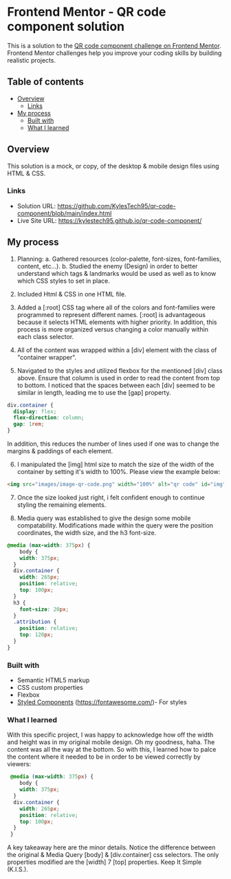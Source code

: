 # Frontend Mentor - QR code component solution

This is a solution to the [QR code component challenge on Frontend Mentor](https://www.frontendmentor.io/challenges/qr-code-component-iux_sIO_H). Frontend Mentor challenges help you improve your coding skills by building realistic projects. 

## Table of contents

- [Overview](#overview)
  - [Links](#links)
- [My process](#my-process)
  - [Built with](#built-with)
  - [What I learned](#what-i-learned)


## Overview
This solution is a mock, or copy, of the desktop & mobile design files using HTML & CSS.

### Links

- Solution URL: https://github.com/KylesTech95/qr-code-component/blob/main/index.html
- Live Site URL: https://kylestech95.github.io/qr-code-component/

## My process
1. Planning:
a. Gathered resources (color-palette, font-sizes, font-families, content, etc...).
b. Studied the enemy (Design) in order to better understand which tags & landmarks would be used as well as to know which CSS styles to set in place.

2. Included Html & CSS in one HTML file.

3. Added a [:root] CSS tag where all of the colors and font-families were programmed to represent different names. [:root] is advantageous because it selects HTML elements with higher priority. In addition, this process is more organized versus changing a color manually within each class selector.

4. All of the content was wrapped within a [div] element with the class of "container wrapper".

5. Navigated to the styles and utilized flexbox for the mentioned [div] class above. Ensure that column is used in order to read the content from top to bottom. I noticed that the spaces between each [div] seemed to be similar in length, leading me to use the [gap] property. 
```css
div.container {
  display: flex;
  flex-direction: column;
  gap: 1rem;
}
```
In addition, this reduces the number of lines used if one was to change the margins & paddings of each element.

6. I manipulated the [img] html size to match the size of the width of the container by setting it's width to 100%. Please view the example below:
```html
<img src="images/image-qr-code.png" width="100%" alt="qr code" id="img" class="qrCode">
```
7. Once the size looked just right, i felt confident enough to continue styling the remaining elements. 

8. Media query was established to give the design some mobile compatability. 
Modifications made within the query were the position coordinates, the width size, and the h3 font-size.
```css
@media (max-width: 375px) {
    body {
    width: 375px;
  }
  div.container {
    width: 265px;
    position: relative;
    top: 100px;
  }
  h3 {
    font-size: 20px;
  }
  .attribution {
    position: relative;
    top: 120px;
  }
}
```

### Built with

- Semantic HTML5 markup
- CSS custom properties
- Flexbox
- [Styled Components](https://fonts.google.com/) (https://fontawesome.com/)- For styles

### What I learned

With this specific project, I was happy to acknowledge how off the width and height was in my original mobile design. Oh my goodness, haha. The content was all the way at the bottom. 
So with this, I learned how to palce the content where it needed to be in order to be viewed correctly by viewers:

```css
 @media (max-width: 375px) {
    body {
    width: 375px;
  }
  div.container {
    width: 265px;
    position: relative;
    top: 100px;
  }
 }
```
A key takeaway here are the minor details. Notice the difference between the original & Media Query [body] & [div.container] css selectors. The only properties modified are the [width] 7 [top] properties. Keep It Simple (K.I.S.).
